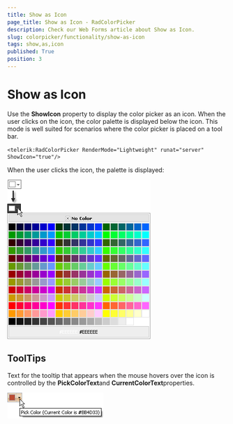 ```yaml
---
title: Show as Icon
page_title: Show as Icon - RadColorPicker
description: Check our Web Forms article about Show as Icon.
slug: colorpicker/functionality/show-as-icon
tags: show,as,icon
published: True
position: 3
---
```


# Show as Icon



Use the **ShowIcon** property to display the color picker as an icon. When the user clicks on the icon, the color palette is displayed below the icon. This mode is well suited for scenarios where the color picker is placed on a tool bar.

````ASP.NET
<telerik:RadColorPicker RenderMode="Lightweight" runat="server" ShowIcon="true"/> 
````



When the user clicks the icon, the palette is displayed:

![](images/radcolorpicker013.png)

## ToolTips

Text for the tooltip that appears when the mouse hovers over the icon is controlled by the **PickColorText**and **CurrentColorText**properties.

![](images/radcolorpicker016.png)
